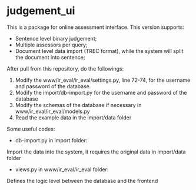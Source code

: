 # judgement_ui

This is a package for online assessment interface. This version supports:

* Sentence level binary judgement;
* Multiple assessors per query;
* Document level data import (TREC format), while the system will split the document into sentence;

After pull from this repository, do the followings:

1. Modify the www/ir_eval/ir_eval/settings.py, line 72-74, for the username and password of the database.
2. Modify the import/db-import.py for the username and password of the database
3. Modify the schemas of the database if necessary in www/ir_eval/ir_eval/models.py
4. Read the example data in the import/data folder

Some useful codes:

* db-import.py in import folder:

Import the data into the system, it requires the original data in import/data folder

* views.py in www/ir_eval/ir_eval folder: 

Defines the logic level between the database and the frontend


